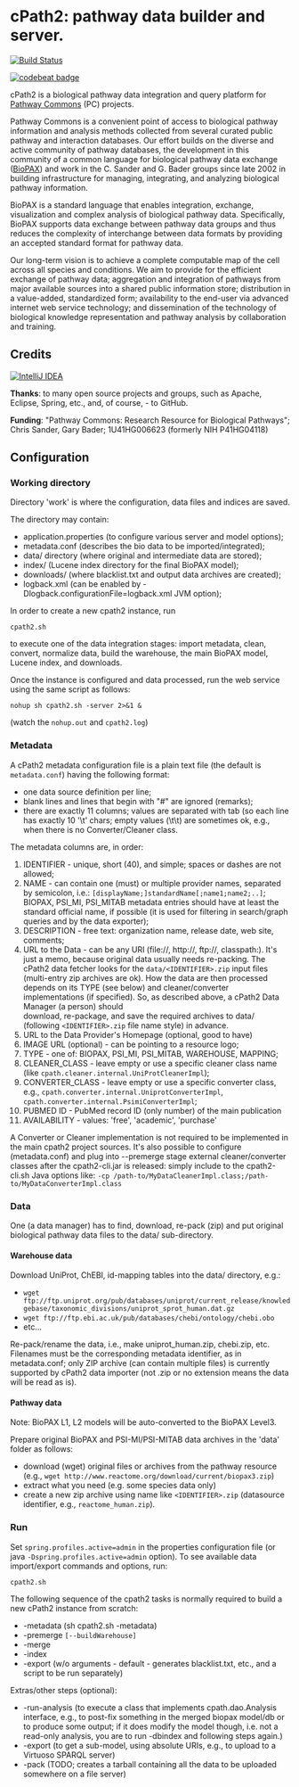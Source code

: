 # cPath2: pathway data builder and server.

[![Build Status](https://travis-ci.org/PathwayCommons/cpath2.svg?branch=master)](https://travis-ci.org/PathwayCommons/cpath2)

[![codebeat badge](https://codebeat.co/badges/cb01acef-739d-4926-a98e-9d5b46e2e252)](https://codebeat.co/projects/github-com-pathwaycommons-cpath2-master)

cPath2 is a biological pathway data integration and query platform 
for [Pathway Commons](http://www.pathwaycommons.org) (PC) projects.

Pathway Commons is a convenient point of access to biological pathway 
information and analysis methods collected from several curated public 
pathway and interaction databases. Our effort builds on the diverse and 
active community of pathway databases, the development in this community 
of a common language for biological pathway data exchange 
([BioPAX](http://www.biopax.org)) and work in the C. Sander and G. Bader 
groups since late 2002 in building infrastructure for managing, integrating, 
and analyzing biological pathway information. 
 
BioPAX is a standard language that enables integration, exchange, 
visualization and complex analysis of biological pathway data. Specifically, 
BioPAX supports data exchange between pathway data groups and thus reduces 
the complexity of interchange between data formats by providing an accepted 
standard format for pathway data.

Our long-term vision is to achieve a complete computable map of the cell across all species and 
conditions. We aim to provide for the efficient exchange of pathway data; aggregation and 
integration of pathways from major available sources into a shared public information store;
distribution in a value-added, standardized form; availability to the end-user via advanced 
internet web service technology; and dissemination of the technology of biological knowledge 
representation and pathway analysis by collaboration and training.

  
## Credits ###
[![IntelliJ IDEA](http://imagej.net/_images/thumb/1/1b/Intellij-idea.png/97px-Intellij-idea.png)](http://www.jetbrains.com/idea)

**Thanks**: to many open source projects and groups, such as Apache, Eclipse, Spring, etc., and, of course, - to GitHub.

**Funding**: "Pathway Commons: Research Resource for Biological Pathways"; Chris Sander, Gary Bader; 1U41HG006623 (formerly NIH P41HG04118)

## Configuration

### Working directory

Directory 'work' is where the configuration, data files and indices are saved.  

The directory may contain: 
- application.properties (to configure various server and model options);
- metadata.conf (describes the bio data to be imported/integrated);
- data/ directory (where original and intermediate data are stored);
- index/ (Lucene index directory for the final BioPAX model);
- downloads/ (where blacklist.txt and output data archives are created);
- logback.xml (can be enabled by -Dlogback.configurationFile=logback.xml JVM option);

In order to create a new cpath2 instance, run 

    cpath2.sh


to execute one of the data integration stages: import metadata, 
clean, convert, normalize data, build the warehouse, the main BioPAX model, Lucene index, and downloads.

Once the instance is configured and data processed, run the web service using the same 
script as follows:

    nohup sh cpath2.sh -server 2>&1 &

(watch the `nohup.out` and `cpath2.log`)

### Metadata

A cPath2 metadata configuration file is a plain text file (the default is `metadata.conf`) 
having the following format:
 - one data source definition per line;
 - blank lines and lines that begin with "#" are ignored (remarks);
 - there are exactly 11 columns; values are separated with tab (so each line has exactly 10 '\t' chars; 
   empty values (\t\t) are sometimes ok, e.g., when there is no Converter/Cleaner class.
 
The metadata columns are, in order: 
 1. IDENTIFIER - unique, short (40), and simple; spaces or dashes are not allowed;
 2. NAME - can contain one (must) or multiple provider names, separated 
 by semicolon, i.e.: `[displayName;]standardName[;name1;name2;..]`;
 BIOPAX, PSI_MI, PSI_MITAB metadata entries should have at least the standard 
 official name, if possible (it is used for filtering in search/graph queries and by the data exporter);
 3. DESCRIPTION - free text: organization name, release date, web site, comments;
 4. URL to the Data - can be any URI (file://, http://, ftp://, classpath:). 
 It's just a memo, because original data usually needs re-packing.
 The cPath2 data fetcher looks for the `data/<IDENTIFIER>.zip` 
 input files (multi-entry zip archives are ok). How the data are then processed depends 
 on its TYPE (see below) and cleaner/converter implementations (if specified).
 So, as described above, a cPath2 Data Manager (a person) should  
 download, re-package, and save the required archives to data/
 (following `<IDENTIFIER>.zip` file name style) in advance.
 5. URL to the Data Provider's Homepage (optional, good to have)
 6. IMAGE URL (optional) - can be pointing to a resource logo;
 7. TYPE - one of: BIOPAX, PSI_MI, PSI_MITAB, WAREHOUSE, MAPPING;
 8. CLEANER_CLASS - leave empty or use a specific cleaner class name (like `cpath.cleaner.internal.UniProtCleanerImpl`);
 9. CONVERTER_CLASS - leave empty or use a specific converter class, 
 e.g., `cpath.converter.internal.UniprotConverterImpl`, `cpath.converter.internal.PsimiConverterImpl`;
 10. PUBMED ID - PubMed record ID (only number) of the main publication
 11. AVAILABILITY - values: 'free', 'academic', 'purchase'

A Converter or Cleaner implementation is not required to be implemented in the main cpath2 project sources. 
It's also possible to configure (metadata.conf) and plug into --premerge stage external 
cleaner/converter classes after the cpath2-cli.jar is released:
simply include to the cpath2-cli.sh Java options like:
 `-cp /path-to/MyDataCleanerImpl.class;/path-to/MyDataConverterImpl.class` 

### Data

One (a data manager) has to find, download, re-pack (zip) and put original 
biological pathway data files to the data/ sub-directory.

#### Warehouse data

Download UniProt, ChEBI, id-mapping tables into the data/ directory, e.g.:
 - `wget ftp://ftp.uniprot.org/pub/databases/uniprot/current_release/knowledgebase/taxonomic_divisions/uniprot_sprot_human.dat.gz`
 - `wget ftp://ftp.ebi.ac.uk/pub/databases/chebi/ontology/chebi.obo`
 - etc...

Re-pack/rename the data, i.e., make uniprot_human.zip, chebi.zip, etc.  
Filenames must be the corresponding metadata identifier, as in metadata.conf; 
only ZIP archive (can contain multiple files) is currently supported by cPath2 data importer 
(not .zip or no extension means the data will be read as is).

#### Pathway data 

Note: BioPAX L1, L2 models will be auto-converted to the BioPAX Level3. 

Prepare original BioPAX and PSI-MI/PSI-MITAB data archives in the 'data' folder as follows:
 - download (wget) original files or archives from the pathway resource (e.g., `wget http://www.reactome.org/download/current/biopax3.zip`) 
 - extract what you need (e.g. some species data only)
 - create a new zip archive using name like `<IDENTIFIER>.zip` (datasource identifier, e.g., `reactome_human.zip`).

### Run 

Set `spring.profiles.active=admin` in the properties configuration file (or java `-Dspring.profiles.active=admin` option).
To see available data import/export commands and options, run: 

    cpath2.sh

The following sequence of the cpath2 tasks is normally required to build a new cPath2 instance from scratch: 
 - -metadata (sh cpath2.sh -metadata)
 - -premerge `[--buildWarehouse]`  
 - -merge
 - -index
 - -export (w/o arguments - default - generates blacklist.txt, etc., and a script to be run separately)

Extras/other steps (optional):
 - -run-analysis (to execute a class that implements cpath.dao.Analysis interface, 
  e.g., to post-fix something in the merged biopax model/db or to produce some output; 
  if it does modify the model though, i.e. not a read-only analysis, 
  you are to run -dbindex and following steps again.)
 - -export (to get a sub-model, using absolute URIs, e.g., to upload to a Virtuoso SPARQL server)
 - -pack (TODO; creates a tarball containing all the data to be uploaded somewhere on a file server)
